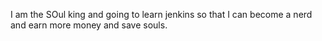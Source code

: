 I am the SOul king and going to learn jenkins so that I can become a nerd and earn more money and save souls.

